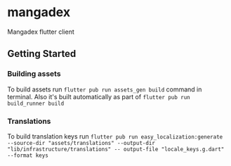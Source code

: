 # mangadex

Mangadex flutter client

## Getting Started

### Building assets

To build assets run `flutter pub run assets_gen build` command in terminal.
Also it's built automatically as part of `flutter pub run build_runner build`

### Translations

To build translation keys run `flutter pub run easy_localization:generate --source-dir "assets/translations" --output-dir "lib/infrastructure/translations" --
output-file "locale_keys.g.dart" --format keys`
